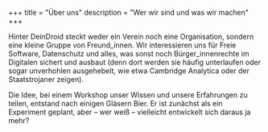+++
title = "Über uns"
description = "Wer wir sind und was wir machen"
+++

Hinter DeinDroid steckt weder ein Verein noch eine Organisation, sondern eine kleine Gruppe von Freund_innen. Wir interessieren uns für Freie Software, Datenschutz und alles, was sonst noch Bürger_innenrechte im Digitalen sichert und ausbaut (denn dort werden sie häufig unterlaufen oder sogar unverhohlen ausgehebelt, wie etwa Cambridge Analytica oder der Staatstrojaner zeigen).

Die Idee, bei einem Workshop unser Wissen und unsere Erfahrungen zu teilen, entstand nach einigen Gläsern Bier. Er ist zunächst als ein Experiment geplant, aber – wer weiß – vielleicht entwickelt sich daraus ja mehr?
